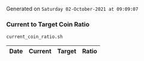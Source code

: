 Generated on `Saturday 02-October-2021 at 09:09:07`

### Current to Target Coin Ratio
`current_coin_ratio.sh`

Date|Current|Target|Ratio
---|---|---|---
